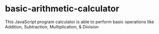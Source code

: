# basic-arithmetic-calculator
This JavaScript program calculator is able to perform basic operations like Addition, Subtraction, Multiplication, &amp; Division
